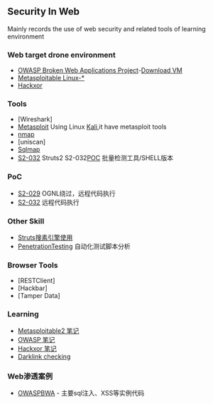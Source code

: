 ## Security In Web
Mainly records the use of web security and related tools of learning environment

### Web target drone environment
- [OWASP Broken Web Applications Project](https://www.owasp.org/index.php/OWASP_Broken_Web_Applications_Project)-[Download VM](http://sourceforge.net/projects/owaspbwa/)
- [Metasploitable Linux-*](http://sourceforge.net/projects/metasploitable/files/Metasploitable2/)
- [Hackxor](http://hackxor.sourceforge.net/cgi-bin/index.pl)

### Tools
- [Wireshark]
- [Metasploit](http://www.metasploit.com/) Using Linux [Kali](https://www.kali.org/),it have metasploit tools
- [nmap](Linux-nmap.md)
- [uniscan]
- [Sqlmap](Linux-kali1.1-sqlmap-injection.md)
- [S2-032](s2-032.sh) Struts2 S2-032[POC](s2-032-poc.md) 批量检测工具/SHELL版本

### PoC
- [S2-029](s2-029-poc.md) OGNL绕过，远程代码执行
- [S2-032](s2-032-poc.md) 远程代码执行

### Other Skill
- [Struts搜素引擎使用](SearchEngine/StrutsForSearchEngine.md)
- [PenetrationTesting](penetration_testing.md) 自动化测试脚本分析 

### Browser Tools
- [RESTClient]
- [Hackbar]
- [Tamper Data]

### Learning 
- [Metasploitable2 笔记](Metasploitable2/zh/index.md)
- [OWASP 笔记](OWASPBWA/index.md)
- [Hackxor 笔记](Hackxor/index.md)
- [Darklink checking](Dark_chain_detection.md)

### Web渗透案例
- [OWASPBWA](OWASPBWA/index.md) - 主要sql注入、XSS等实例代码
